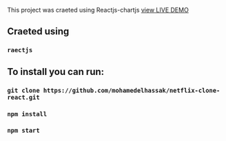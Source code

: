 This project was craeted using Reactjs-chartjs [view LIVE DEMO ](https://netflix-clone-mh.netlify.app/)

## Craeted using

### `raectjs`

## To install you can run:

### `git clone https://github.com/mohamedelhassak/netflix-clone-react.git`

### `npm install`

### `npm start`
